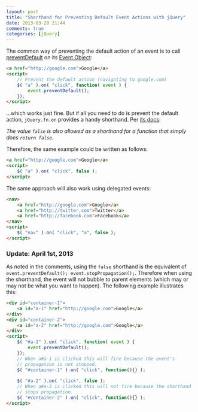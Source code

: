 ```yaml
---
layout: post
title: "Shorthand for Preventing Default Event Actions with jQuery"
date: 2013-03-28 21:44
comments: true
categories: [jQuery]
---
```


The common way of preventing the default action of an event is to call [preventDefault](http://api.jquery.com/event.preventDefault/) on its [Event Object](http://api.jquery.com/category/event-object/):

``` html
<a href="http://google.com">Google</a>
<script>
    // Prevent the default action (navigating to google.com)
    $( "a" ).on( "click", function( event ) {
        event.preventDefault();
    });
</script>
```

...which works just fine.  But if all you need to do is prevent the default action, `jQuery.fn.on` provides a handy shorthand.  Per [its docs](http://api.jquery.com/on/#on-events-selector-data-handlereventObject):

*The value `false` is also allowed as a shorthand for a function that simply does `return false`.*

<!--more-->

Therefore, the same example could be written as follows:

``` html
<a href="http://google.com">Google</a>
<script>
    $( "a" ).on( "click", false );
</script>
```

The same approach will also work using delegated events:

``` html
<nav>
    <a href="http://google.com">Google</a>
    <a href="http://twitter.com">Twitter</a>
    <a href="http://facebook.com">Facebook</a>
</nav>
<script>
    $( "nav" ).on( "click", "a", false );
</script>
```

### Update: April 1st, 2013

As noted in the comments, using the `false` shorthand is the equivalent of `event.preventDefault(); event.stopPropagation();`.  Therefore when using the shorthand, the event will not bubble to parent elements (which may or may not be what you want to happen).  The following example illustrates this:

``` html
<div id="container-1">
    <a id="a-1" href="http://google.com">Google</a>
</div>
<div id="container-2">
    <a id="a-2" href="http://google.com">Google</a>
</div>
<script>
    $( "#a-1" ).on( "click", function( event ) {
        event.preventDefault();
    });
    // When a#a-1 is clicked this will fire because the event's
    // propagation is not stopped.
    $( "#container-1" ).on( "click", function(){} );
    
    $( "#a-2" ).on( "click", false );
    // When a#a-2 is clicked this will not fire because the shorthand
    // stops propagation.
    $( "#container-2" ).on( "click", function(){} );
</script>
```
